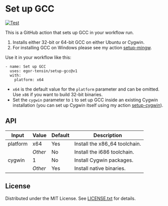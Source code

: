 Set up GCC
==========

[![Test](https://github.com/egor-tensin/setup-gcc/workflows/Test/badge.svg)](https://github.com/egor-tensin/setup-gcc/actions?query=workflow%3ATest)

This is a GitHub action that sets up GCC in your workflow run.

1. Installs either 32-bit or 64-bit GCC on either Ubuntu or Cygwin.
2. For installing GCC on Windows please see my action [setup-mingw].

[setup-mingw]: https://github.com/egor-tensin/setup-mingw

Use it in your workflow like this:

    - name: Set up GCC
      uses: egor-tensin/setup-gcc@v1
      with:
        platform: x64

* `x64` is the default value for the `platform` parameter and can be omitted.
Use `x86` if you want to build 32-bit binaries.
* Set the `cygwin` parameter to `1` to set up GCC inside an existing Cygwin
installation (you can set up Cygwin itself using my action [setup-cygwin]).

[setup-cygwin]: https://github.com/egor-tensin/setup-cygwin

API
---

| Input    | Value   | Default | Description
| -------- | ------- | ------- | -----------
| platform | x64     | Yes     | Install the x86_64 toolchain.
|          | *Other* | No      | Install the i686 toolchain.
| cygwin   | 1       | No      | Install Cygwin packages.
|          | *Other* | Yes     | Install native binaries.

License
-------

Distributed under the MIT License.
See [LICENSE.txt] for details.

[LICENSE.txt]: LICENSE.txt
